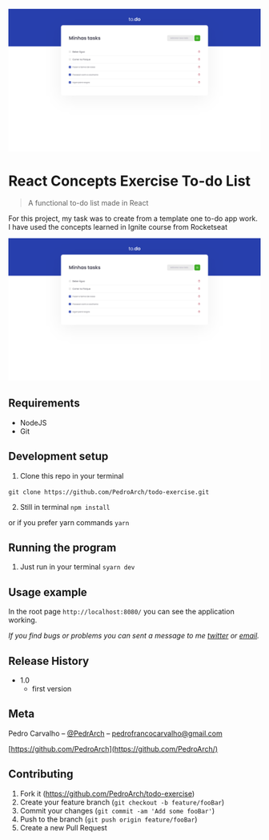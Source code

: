 ![](screen-shot.png)

# React Concepts Exercise To-do List
> A functional to-do list made in React


For this project, my task was to create from a template one to-do app work. I have used the concepts learned in Ignite course from Rocketseat

![](screen-shot.png)

## Requirements
- NodeJS
- Git


## Development setup

1. Clone this repo in your terminal

``` git clone https://github.com/PedroArch/todo-exercise.git ```

2. Still in terminal
```npm install```

or if you prefer yarn commands
```yarn ```


## Running the program

1. Just run in your terminal 
```syarn dev ```


## Usage example

In the root page `http://localhost:8080/` you can see the application working.

_If you find bugs or problems you can sent a message to me [twitter] or [email]._



## Release History

* 1.0
   * first version

## Meta

Pedro Carvalho – [@PedrArch](https://twitter.com/PedroArch) – pedrofrancocarvalho@gmail.com

[https://github.com/PedroArch](https://github.com/PedroArch/)

## Contributing

1. Fork it (<https://github.com/PedroArch/todo-exercise>)
2. Create your feature branch (`git checkout -b feature/fooBar`)
3. Commit your changes (`git commit -am 'Add some fooBar'`)
4. Push to the branch (`git push origin feature/fooBar`)
5. Create a new Pull Request

<!-- Markdown link & img dfn's -->
[twitter]:https://twitter.com/PedroArch
[github]:https://github.com/PedroArch
[email]: pedrofrancocarvalho@gmail.com
